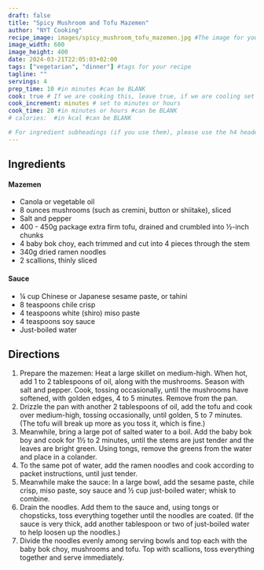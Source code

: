 ```yaml
---
draft: false
title: "Spicy Mushroom and Tofu Mazemen"
author: "NYT Cooking"
recipe_image: images/spicy_mushroom_tofu_mazemen.jpg #The image for your recipe
image_width: 600
image_height: 400
date: 2024-03-21T22:05:03+02:00
tags: ["vegetarian", "dinner"] #tags for your recipe
tagline: ""
servings: 4
prep_time: 10 #in minutes #can be BLANK
cook: true # If we are cooking this, leave true, if we are cooling set to false
cook_increment: minutes # set to minutes or hours
cook_time: 20 #in minutes or hours #can be BLANK
# calories:  #in kcal #can be BLANK

# For ingredient subheadings (if you use them), please use the h4 header.  For print view I have those elements targeted
---
```



## Ingredients

#### Mazemen

- Canola or vegetable oil
- 8 ounces mushrooms (such as cremini, button or shiitake), sliced
- Salt and pepper
- 400 - 450g package extra firm tofu, drained and crumbled into ½-inch chunks
- 4 baby bok choy, each trimmed and cut into 4 pieces through the stem
- 340g dried ramen noodles
- 2 scallions, thinly sliced

#### Sauce
- ¼ cup Chinese or Japanese sesame paste, or tahini
- 8 teaspoons chile crisp
- 4 teaspoons white (shiro) miso paste
- 4 teaspoons soy sauce
- Just-boiled water

## Directions

1. Prepare the mazemen: Heat a large skillet on medium-high. When hot, add 1 to 2 tablespoons of oil, along with the mushrooms. Season with salt and pepper. Cook, tossing occasionally, until the mushrooms have softened, with golden edges, 4 to 5 minutes. Remove from the pan.
2. Drizzle the pan with another 2 tablespoons of oil, add the tofu and cook over medium-high, tossing occasionally, until golden, 5 to 7 minutes. (The tofu will break up more as you toss it, which is fine.)
3. Meanwhile, bring a large pot of salted water to a boil. Add the baby bok boy and cook for 1½ to 2 minutes, until the stems are just tender and the leaves are bright green. Using tongs, remove the greens from the water and place in a colander.
4. To the same pot of water, add the ramen noodles and cook according to packet instructions, until just tender.
5. Meanwhile make the sauce: In a large bowl, add the sesame paste, chile crisp, miso paste, soy sauce and ½ cup just-boiled water; whisk to combine.
6. Drain the noodles. Add them to the sauce and, using tongs or chopsticks, toss everything together until the noodles are coated. (If the sauce is very thick, add another tablespoon or two of just-boiled water to help loosen up the noodles.)
7. Divide the noodles evenly among serving bowls and top each with the baby bok choy, mushrooms and tofu. Top with scallions, toss everything together and serve immediately.